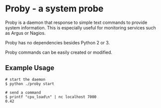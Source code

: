 Proby - a system probe
==

Proby is a daemon that response to simple text commands to provide
system information. This is especially useful for monitoring services
such as Argus or Nagios.

Proby has no dependencies besides Python 2 or 3.

Proby commands can be easily created or modified.

Example Usage
--

```
# start the daemon
$ python ./proby start

# send a command
$ printf "cpu_load\n" | nc localhost 7000
0.42
```
